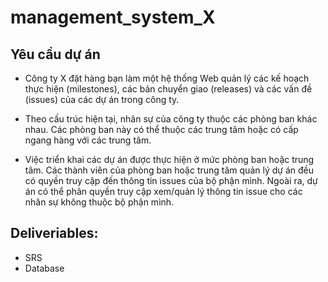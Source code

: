 # management_system_X

## Yêu cầu dự án

- Công ty X đặt hàng bạn làm một hệ thống Web quản lý các kế hoạch thực hiện (milestones), các bản chuyển giao (releases) và các vấn đề (issues) của các dự án trong công ty. 

- Theo cấu trúc hiện tại, nhân sự của công ty thuộc các phòng ban khác nhau. Các phòng ban này có thể thuộc các trung tâm hoặc có cấp ngang hàng với các trung tâm.  

- Việc triển khai các dự án được thực hiện ở mức phòng ban hoặc trung tâm. Các thành viên của phòng ban hoặc trung tâm quản lý dự án đều có quyền truy cập đến thông tin issues của bộ phận mình. Ngoài ra, dự án có thể phân quyền truy cập xem/quản lý thông tin issue cho các nhân sự không thuộc bộ phận mình.

## Deliveriables:
- SRS
- Database
